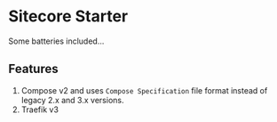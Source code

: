 # Sitecore Starter

Some batteries included...

## Features

1. Compose v2 and uses `Compose Specification` file format instead of legacy 2.x and 3.x versions.
1. Traefik v3
